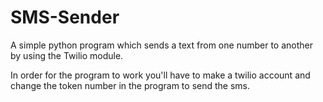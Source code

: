 # SMS-Sender

A simple python program which sends a text from one number to another by using the Twilio module.

In order for the program to work you'll have to make a twilio account and change the token number in the program to send the sms. 
